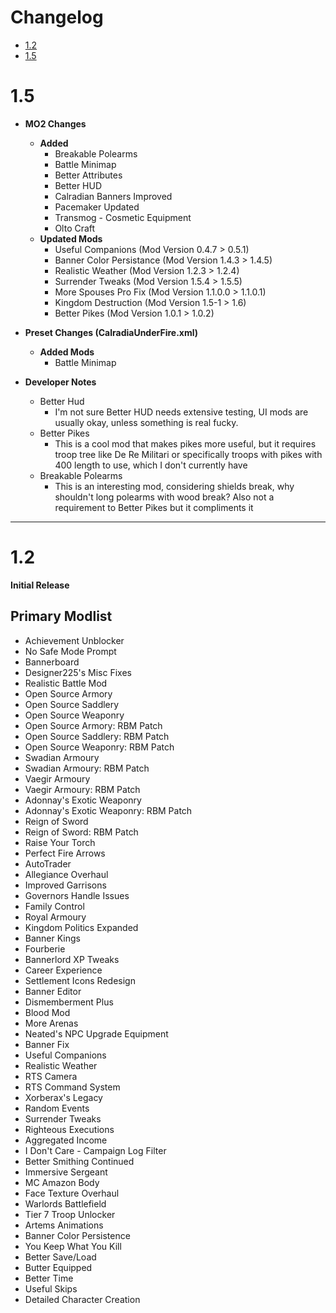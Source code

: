 
# Changelog
- [1.2](#12)
- [1.5](#15)




# 1.5

- **MO2 Changes**
    - **Added** 
        - Breakable Polearms
        - Battle Minimap
        - Better Attributes
        - Better HUD
        - Calradian Banners Improved
        - Pacemaker Updated
        - Transmog - Cosmetic Equipment
        - Olto Craft
     - **Updated Mods**
        - Useful Companions (Mod Version 0.4.7 > 0.5.1)
        - Banner Color Persistance (Mod Version 1.4.3 > 1.4.5)
        - Realistic Weather (Mod Version 1.2.3 > 1.2.4)
        - Surrender Tweaks (Mod Version 1.5.4 > 1.5.5)
        - More Spouses Pro Fix (Mod Version 1.1.0.0 > 1.1.0.1)
        - Kingdom Destruction (Mod Version 1.5-1 > 1.6)
        - Better Pikes (Mod Version 1.0.1 > 1.0.2)

- **Preset Changes (CalradiaUnderFire.xml)**
    - **Added Mods**
        - Battle Minimap

- **Developer Notes**
  - Better Hud
    - I'm not sure Better HUD needs extensive testing, UI mods are usually okay, unless something is real fucky. 
  - Better Pikes
    - This is a cool mod that makes pikes more useful, but it requires troop tree like De Re Militari or specifically troops with pikes with 400 length to use, which I don't currently have
  - Breakable Polearms
    - This is an interesting mod, considering shields break, why shouldn't long polearms with wood break? Also not a requirement to Better Pikes but it compliments it



----



# 1.2

**Initial Release**

## **Primary Modlist** 
- Achievement Unblocker
- No Safe Mode Prompt
- Bannerboard
- Designer225's Misc Fixes
- Realistic Battle Mod
- Open Source Armory
- Open Source Saddlery
- Open Source Weaponry
- Open Source Armory: RBM Patch
- Open Source Saddlery: RBM Patch
- Open Source Weaponry: RBM Patch
- Swadian Armoury
- Swadian Armoury: RBM Patch
- Vaegir Armoury
- Vaegir Armoury: RBM Patch
- Adonnay's Exotic Weaponry
- Adonnay's Exotic Weaponry: RBM Patch
- Reign of Sword
- Reign of Sword: RBM Patch
- Raise Your Torch
- Perfect Fire Arrows
- AutoTrader
- Allegiance Overhaul
- Improved Garrisons
- Governors Handle Issues
- Family Control
- Royal Armoury
- Kingdom Politics Expanded
- Banner Kings
- Fourberie
- Bannerlord XP Tweaks
- Career Experience
- Settlement Icons Redesign
- Banner Editor
- Dismemberment Plus
- Blood Mod
- More Arenas
- Neated's NPC Upgrade Equipment
- Banner Fix
- Useful Companions
- Realistic Weather
- RTS Camera
- RTS Command System
- Xorberax's Legacy
- Random Events
- Surrender Tweaks
- Righteous Executions
- Aggregated Income
- I Don't Care - Campaign Log Filter
- Better Smithing Continued
- Immersive Sergeant
- MC Amazon Body
- Face Texture Overhaul
- Warlords Battlefield
- Tier 7 Troop Unlocker
- Artems Animations
- Banner Color Persistence
- You Keep What You Kill
- Better Save/Load
- Butter Equipped
- Better Time
- Useful Skips
- Detailed Character Creation
















